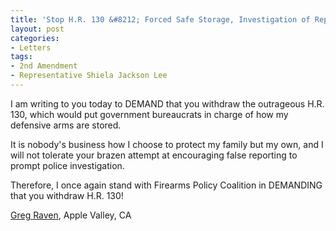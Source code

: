 ```yaml
---
title: 'Stop H.R. 130 &#8212; Forced Safe Storage, Investigation of Reports'
layout: post
categories:
- Letters
tags:
- 2nd Amendment
- Representative Shiela Jackson Lee
---
```


I am writing to you today to DEMAND that you withdraw the outrageous H.R. 130, which would put government bureaucrats in charge of how my defensive arms are stored.

It is nobody's business how I choose to protect my family but my own, and I will not tolerate your brazen attempt at encouraging false reporting to prompt police investigation.

Therefore, I once again stand with Firearms Policy Coalition in DEMANDING that you withdraw H.R. 130!

[Greg Raven](https://www.gregraven.org/), Apple Valley, CA